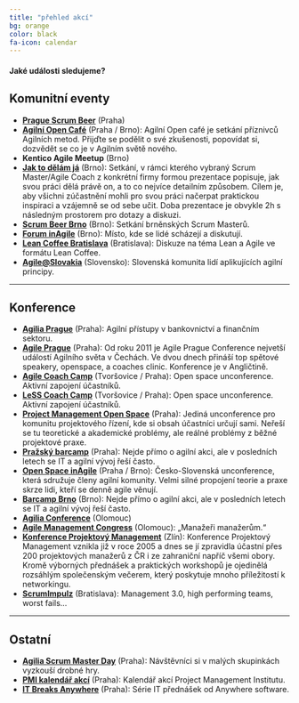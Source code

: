 ```yaml
---
title: "přehled akcí"
bg: orange
color: black
fa-icon: calendar
---
```


#### Jaké události sledujeme?

## Komunitní eventy

- **[Prague Scrum Beer](https://scrumbeer.cz/)** (Praha)
- **[Agilní Open Café](https://agilniasociace.cz/category/otevrena-agilni-setkani/)** (Praha / Brno): Agilní Open café je setkání příznivců Agilních metod. Přijďte se podělit o své zkušenosti, popovídat si, dozvědět se co je v Agilním světě nového.
- **Kentico Agile Meetup** (Brno)
- **[Jak to dělám já](https://jaktodelamja.cz/)** (Brno): Setkání, v rámci kterého vybraný Scrum Master/Agile Coach z konkrétní firmy formou prezentace popisuje, jak svou práci dělá právě on, a to co nejvíce detailním způsobem. Cílem je, aby všichni zúčastnění mohli pro svou práci načerpat praktickou inspiraci a vzájemně se od sebe učit. Doba prezentace je obvykle 2h s následným prostorem pro dotazy a diskuzi.
- **[Scrum Beer Brno](https://www.facebook.com/events/2309728389266962/)** (Brno): Setkání brněnských Scrum Masterů.
- **[Forum inAgile](https://www.foruminagile.cz/)** (Brno): Místo, kde se lidé scházejí a diskutují.
- **[Lean Coffee Bratislava](https://www.meetup.com/AgileBratislava/events/263672633/)** (Bratislava): Diskuze na téma Lean a Agile ve formátu Lean Coffee.
- **[Agile@Slovakia](https://agile.sk/)** (Slovensko): Slovenská komunita lidí aplikujících agilní principy.

-------------------------

## Konference

- **[Agilia Prague](http://agiliaprague.com/)** (Praha): Agilní přístupy v bankovnictví a finančním sektoru.
- **[Agile Prague](https://agileprague.com)** (Praha): Od roku 2011 je Agile Prague Conference nejvetší událostí Agilního světa v Čechách. Ve dvou dnech přináší top spětové speakery, openspace, a coaches clinic. Konference je v Angličtině.
- **[Agile Coach Camp](https://agilecoachcamp.cz/)** (Tvoršovice / Praha): Open space unconference. Aktivní zapojení účastníků.
- **[LeSS Coach Camp](https://lesscoachcamp.org/)** (Tvoršovice / Praha): Open space unconference. Aktivní zapojení účastníků.
- **[Project Management Open Space](https://www.pmopenspace.cz/)** (Praha): Jediná unconference pro komunitu projektového řízení, kde si obsah účastníci určují sami. Neřeší se tu teoretické a akademické problémy, ale reálné problémy z běžné projektové praxe.
- **[Pražský barcamp](https://www.prazskybarcamp.cz/)** (Praha): Nejde přímo o agilní akci, ale v posledních letech se IT a agilní vývoj řeší často.
- **[Open Space inAgile](https://www.openspaceinagile.cz/)** (Praha / Brno): Česko-Slovenská unconference, která sdružuje členy agilní komunity. Velmi silné propojení teorie a praxe skrze lidi, kteří se denně agile věnují.
- **[Barcamp Brno](http://www.barcampbrno.cz)** (Brno): Nejde přímo o agilní akci, ale v posledních letech se IT a agilní vývoj řeší často.
- **[Agilia Conference](http://agiliaconference.com/)** (Olomouc)
- **[Agile Management Congress](https://agilemanagementcongress.com/)** (Olomouc): &bdquo;Manažeři manažerům.&ldquo;
- **[Konference Projektový Management](https://www.konferencepm.cz)** (Zlín): Konference Projektový Management vznikla již v roce 2005 a dnes se jí zpravidla účastní přes 200 projektových manažerů z ČR i ze zahraniční napříč všemi obory. Kromě výborných přednášek a praktických workshopů je ojedinělá rozsáhlým společenským večerem, který poskytuje mnoho příležitostí k networkingu.
- **[ScrumImpulz](https://www.scrumimpulz.sk/)** (Bratislava): Management 3.0, high performing teams, worst fails…

-------------------------

## Ostatní

- **[Agilia Scrum Master Day](http://agiliascrumday.com/)** (Praha): Návštěvníci si v malých skupinkách vyzkouší drobné hry.
- **[PMI kalendář akcí](https://www.pmi.cz/kalendar-akci)** (Praha): Kalendář akcí Project Management Institutu.
- **[IT Breaks Anywhere](http://education.anywhere.cz/index.php/it-breaks)** (Praha): Série IT přednášek od Anywhere software.
